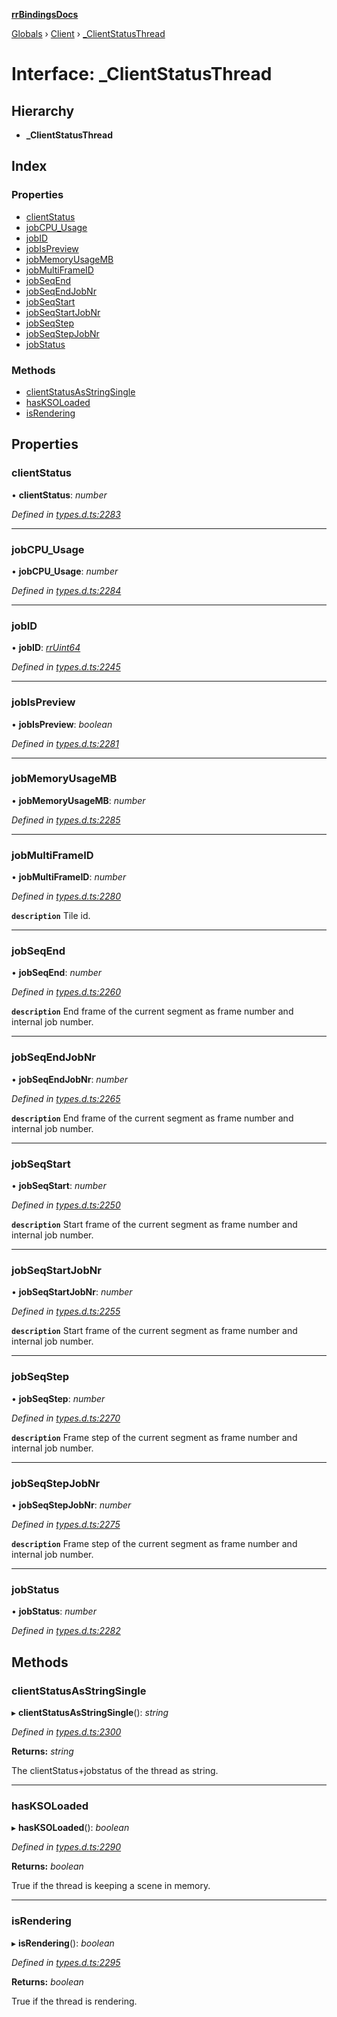 **[rrBindingsDocs](../README.md)**

[Globals](../README.md) › [Client](../modules/client.md) › [_ClientStatusThread](client._clientstatusthread.md)

# Interface: _ClientStatusThread

## Hierarchy

* **_ClientStatusThread**

## Index

### Properties

* [clientStatus](client._clientstatusthread.md#clientstatus)
* [jobCPU_Usage](client._clientstatusthread.md#jobcpu_usage)
* [jobID](client._clientstatusthread.md#jobid)
* [jobIsPreview](client._clientstatusthread.md#jobispreview)
* [jobMemoryUsageMB](client._clientstatusthread.md#jobmemoryusagemb)
* [jobMultiFrameID](client._clientstatusthread.md#jobmultiframeid)
* [jobSeqEnd](client._clientstatusthread.md#jobseqend)
* [jobSeqEndJobNr](client._clientstatusthread.md#jobseqendjobnr)
* [jobSeqStart](client._clientstatusthread.md#jobseqstart)
* [jobSeqStartJobNr](client._clientstatusthread.md#jobseqstartjobnr)
* [jobSeqStep](client._clientstatusthread.md#jobseqstep)
* [jobSeqStepJobNr](client._clientstatusthread.md#jobseqstepjobnr)
* [jobStatus](client._clientstatusthread.md#jobstatus)

### Methods

* [clientStatusAsStringSingle](client._clientstatusthread.md#clientstatusasstringsingle)
* [hasKSOLoaded](client._clientstatusthread.md#hasksoloaded)
* [isRendering](client._clientstatusthread.md#isrendering)

## Properties

###  clientStatus

• **clientStatus**: *number*

*Defined in [types.d.ts:2283](https://github.com/Novalis15/rrBindings/blob/33d8d78/nodeJS/win64/v6/types.d.ts#L2283)*

___

###  jobCPU_Usage

• **jobCPU_Usage**: *number*

*Defined in [types.d.ts:2284](https://github.com/Novalis15/rrBindings/blob/33d8d78/nodeJS/win64/v6/types.d.ts#L2284)*

___

###  jobID

• **jobID**: *[rrUint64](utils.rruint64.md)*

*Defined in [types.d.ts:2245](https://github.com/Novalis15/rrBindings/blob/33d8d78/nodeJS/win64/v6/types.d.ts#L2245)*

___

###  jobIsPreview

• **jobIsPreview**: *boolean*

*Defined in [types.d.ts:2281](https://github.com/Novalis15/rrBindings/blob/33d8d78/nodeJS/win64/v6/types.d.ts#L2281)*

___

###  jobMemoryUsageMB

• **jobMemoryUsageMB**: *number*

*Defined in [types.d.ts:2285](https://github.com/Novalis15/rrBindings/blob/33d8d78/nodeJS/win64/v6/types.d.ts#L2285)*

___

###  jobMultiFrameID

• **jobMultiFrameID**: *number*

*Defined in [types.d.ts:2280](https://github.com/Novalis15/rrBindings/blob/33d8d78/nodeJS/win64/v6/types.d.ts#L2280)*

**`description`** Tile id.

___

###  jobSeqEnd

• **jobSeqEnd**: *number*

*Defined in [types.d.ts:2260](https://github.com/Novalis15/rrBindings/blob/33d8d78/nodeJS/win64/v6/types.d.ts#L2260)*

**`description`** End frame of the current segment as frame number and internal job number.

___

###  jobSeqEndJobNr

• **jobSeqEndJobNr**: *number*

*Defined in [types.d.ts:2265](https://github.com/Novalis15/rrBindings/blob/33d8d78/nodeJS/win64/v6/types.d.ts#L2265)*

**`description`** End frame of the current segment as frame number and internal job number.

___

###  jobSeqStart

• **jobSeqStart**: *number*

*Defined in [types.d.ts:2250](https://github.com/Novalis15/rrBindings/blob/33d8d78/nodeJS/win64/v6/types.d.ts#L2250)*

**`description`** Start frame of the current segment as frame number and internal job number.

___

###  jobSeqStartJobNr

• **jobSeqStartJobNr**: *number*

*Defined in [types.d.ts:2255](https://github.com/Novalis15/rrBindings/blob/33d8d78/nodeJS/win64/v6/types.d.ts#L2255)*

**`description`** Start frame of the current segment as frame number and internal job number.

___

###  jobSeqStep

• **jobSeqStep**: *number*

*Defined in [types.d.ts:2270](https://github.com/Novalis15/rrBindings/blob/33d8d78/nodeJS/win64/v6/types.d.ts#L2270)*

**`description`** Frame step of the current segment as frame number and internal job number.

___

###  jobSeqStepJobNr

• **jobSeqStepJobNr**: *number*

*Defined in [types.d.ts:2275](https://github.com/Novalis15/rrBindings/blob/33d8d78/nodeJS/win64/v6/types.d.ts#L2275)*

**`description`** Frame step of the current segment as frame number and internal job number.

___

###  jobStatus

• **jobStatus**: *number*

*Defined in [types.d.ts:2282](https://github.com/Novalis15/rrBindings/blob/33d8d78/nodeJS/win64/v6/types.d.ts#L2282)*

## Methods

###  clientStatusAsStringSingle

▸ **clientStatusAsStringSingle**(): *string*

*Defined in [types.d.ts:2300](https://github.com/Novalis15/rrBindings/blob/33d8d78/nodeJS/win64/v6/types.d.ts#L2300)*

**Returns:** *string*

The clientStatus+jobstatus of the thread as string.

___

###  hasKSOLoaded

▸ **hasKSOLoaded**(): *boolean*

*Defined in [types.d.ts:2290](https://github.com/Novalis15/rrBindings/blob/33d8d78/nodeJS/win64/v6/types.d.ts#L2290)*

**Returns:** *boolean*

True if the thread is keeping a scene in memory.

___

###  isRendering

▸ **isRendering**(): *boolean*

*Defined in [types.d.ts:2295](https://github.com/Novalis15/rrBindings/blob/33d8d78/nodeJS/win64/v6/types.d.ts#L2295)*

**Returns:** *boolean*

True if the thread is rendering.
